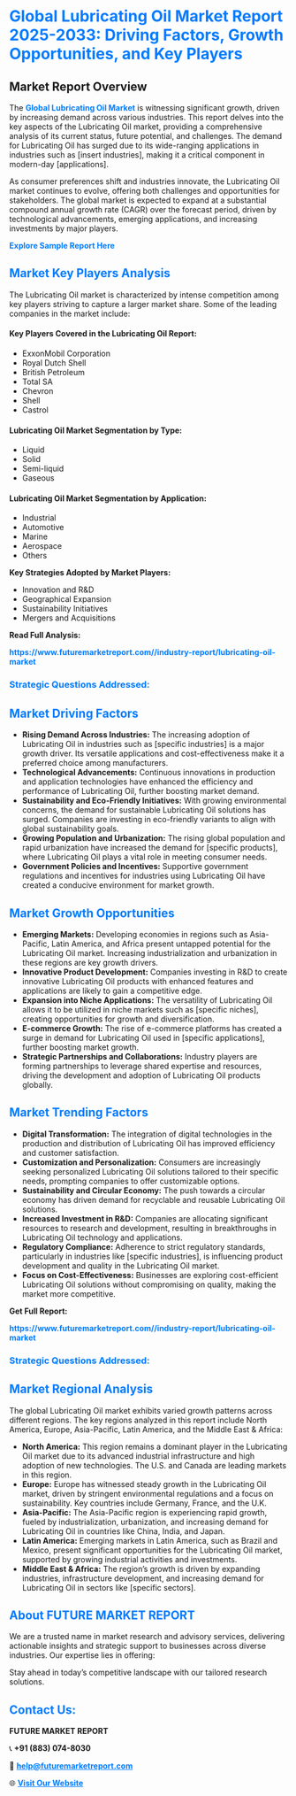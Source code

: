 <h1 style="color: #007BFF;">Global Lubricating Oil Market Report 2025-2033: Driving Factors, Growth Opportunities, and Key Players</h1>

<section id="overview">
<h2>Market Report Overview</h2>
<p>The <a href="https://www.futuremarketreport.com//industry-report/lubricating-oil-market" style="color: #007BFF; text-decoration: none;"><strong>Global Lubricating Oil Market</strong></a> is witnessing significant growth, driven by increasing demand across various industries. This report delves into the key aspects of the Lubricating Oil market, providing a comprehensive analysis of its current status, future potential, and challenges. The demand for Lubricating Oil has surged due to its wide-ranging applications in industries such as [insert industries], making it a critical component in modern-day [applications].</p>
<p>As consumer preferences shift and industries innovate, the Lubricating Oil market continues to evolve, offering both challenges and opportunities for stakeholders. The global market is expected to expand at a substantial compound annual growth rate (CAGR) over the forecast period, driven by technological advancements, emerging applications, and increasing investments by major players.</p>
</section>

<section id="overview">
<p><a href="https://www.futuremarketreport.com//request-sample/reportId=60621" style="color: #007BFF; text-decoration: none;"><strong>Explore Sample Report Here</strong></a></p>
</section>

<section id="key-players">
<h2 style="color: #007BFF;">Market Key Players Analysis</h2>
<p>The Lubricating Oil market is characterized by intense competition among key players striving to capture a larger market share. Some of the leading companies in the market include:</p>
<h4>Key Players Covered in the Lubricating Oil Report:</h4>
<ul><li>ExxonMobil Corporation</li><li>Royal Dutch Shell</li><li>British Petroleum</li><li>Total SA</li><li>Chevron</li><li>Shell</li><li>Castrol</li></ul>
<h4>Lubricating Oil Market Segmentation by Type:</h4>
<ul><li>Liquid</li><li>Solid</li><li>Semi-liquid</li><li>Gaseous</li></ul>

<h4>Lubricating Oil Market Segmentation by Application:</h4>
<ul><li>Industrial</li><li>Automotive</li><li>Marine</li><li>Aerospace</li><li>Others</li></ul>
<p><strong>Key Strategies Adopted by Market Players:</strong></p>
<ul>
<li>Innovation and R&D</li>
<li>Geographical Expansion</li>
<li>Sustainability Initiatives</li>
<li>Mergers and Acquisitions</li>
</ul>
</section>

<section>
<p><strong>Read Full Analysis: </strong></p><a href="https://www.futuremarketreport.com//industry-report/lubricating-oil-market" style="color: #007BFF; text-decoration: none;"><strong>https://www.futuremarketreport.com//industry-report/lubricating-oil-market</strong></a>
<h3 style="color: #007BFF;">Strategic Questions Addressed:</h3>
</section>

<section id="driving-factors">
<h2 style="color: #007BFF;">Market Driving Factors</h2>
<ul>
<li><strong>Rising Demand Across Industries:</strong> The increasing adoption of Lubricating Oil in industries such as [specific industries] is a major growth driver. Its versatile applications and cost-effectiveness make it a preferred choice among manufacturers.</li>
<li><strong>Technological Advancements:</strong> Continuous innovations in production and application technologies have enhanced the efficiency and performance of Lubricating Oil, further boosting market demand.</li>
<li><strong>Sustainability and Eco-Friendly Initiatives:</strong> With growing environmental concerns, the demand for sustainable Lubricating Oil solutions has surged. Companies are investing in eco-friendly variants to align with global sustainability goals.</li>
<li><strong>Growing Population and Urbanization:</strong> The rising global population and rapid urbanization have increased the demand for [specific products], where Lubricating Oil plays a vital role in meeting consumer needs.</li>
<li><strong>Government Policies and Incentives:</strong> Supportive government regulations and incentives for industries using Lubricating Oil have created a conducive environment for market growth.</li>
</ul>
</section>

<section id="growth-opportunities">
<h2 style="color: #007BFF;">Market Growth Opportunities</h2>
<ul>
<li><strong>Emerging Markets:</strong> Developing economies in regions such as Asia-Pacific, Latin America, and Africa present untapped potential for the Lubricating Oil market. Increasing industrialization and urbanization in these regions are key growth drivers.</li>
<li><strong>Innovative Product Development:</strong> Companies investing in R&D to create innovative Lubricating Oil products with enhanced features and applications are likely to gain a competitive edge.</li>
<li><strong>Expansion into Niche Applications:</strong> The versatility of Lubricating Oil allows it to be utilized in niche markets such as [specific niches], creating opportunities for growth and diversification.</li>
<li><strong>E-commerce Growth:</strong> The rise of e-commerce platforms has created a surge in demand for Lubricating Oil used in [specific applications], further boosting market growth.</li>
<li><strong>Strategic Partnerships and Collaborations:</strong> Industry players are forming partnerships to leverage shared expertise and resources, driving the development and adoption of Lubricating Oil products globally.</li>
</ul>
</section>

<section id="trending-factors">
<h2 style="color: #007BFF;">Market Trending Factors</h2>
<ul>
<li><strong>Digital Transformation:</strong> The integration of digital technologies in the production and distribution of Lubricating Oil has improved efficiency and customer satisfaction.</li>
<li><strong>Customization and Personalization:</strong> Consumers are increasingly seeking personalized Lubricating Oil solutions tailored to their specific needs, prompting companies to offer customizable options.</li>
<li><strong>Sustainability and Circular Economy:</strong> The push towards a circular economy has driven demand for recyclable and reusable Lubricating Oil solutions.</li>
<li><strong>Increased Investment in R&D:</strong> Companies are allocating significant resources to research and development, resulting in breakthroughs in Lubricating Oil technology and applications.</li>
<li><strong>Regulatory Compliance:</strong> Adherence to strict regulatory standards, particularly in industries like [specific industries], is influencing product development and quality in the Lubricating Oil market.</li>
<li><strong>Focus on Cost-Effectiveness:</strong> Businesses are exploring cost-efficient Lubricating Oil solutions without compromising on quality, making the market more competitive.</li>
</ul>
</section>

<section>
<p><strong>Get Full Report: </strong></p><a href="https://www.futuremarketreport.com//industry-report/lubricating-oil-market" style="color: #007BFF; text-decoration: none;"><strong>https://www.futuremarketreport.com//industry-report/lubricating-oil-market</strong></a>
<h3 style="color: #007BFF;">Strategic Questions Addressed:</h3>
</section>


<section id="regional-analysis">
<h2 style="color: #007BFF;">Market Regional Analysis</h2>
<p>The global Lubricating Oil market exhibits varied growth patterns across different regions. The key regions analyzed in this report include North America, Europe, Asia-Pacific, Latin America, and the Middle East & Africa:</p>
<ul>
<li><strong>North America:</strong> This region remains a dominant player in the Lubricating Oil market due to its advanced industrial infrastructure and high adoption of new technologies. The U.S. and Canada are leading markets in this region.</li>
<li><strong>Europe:</strong> Europe has witnessed steady growth in the Lubricating Oil market, driven by stringent environmental regulations and a focus on sustainability. Key countries include Germany, France, and the U.K.</li>
<li><strong>Asia-Pacific:</strong> The Asia-Pacific region is experiencing rapid growth, fueled by industrialization, urbanization, and increasing demand for Lubricating Oil in countries like China, India, and Japan.</li>
<li><strong>Latin America:</strong> Emerging markets in Latin America, such as Brazil and Mexico, present significant opportunities for the Lubricating Oil market, supported by growing industrial activities and investments.</li>
<li><strong>Middle East & Africa:</strong> The region’s growth is driven by expanding industries, infrastructure development, and increasing demand for Lubricating Oil in sectors like [specific sectors].</li>
</ul>
</section>

<footer>
<h2 style="color: #007BFF;">About FUTURE MARKET REPORT</h2>
<p>We are a trusted name in market research and advisory services, delivering actionable insights and strategic support to businesses across diverse industries. Our expertise lies in offering:</p>

<p>Stay ahead in today’s competitive landscape with our tailored research solutions.</p>

<h2 style="color: #007BFF;">Contact Us:</h2>
<p><strong>FUTURE MARKET REPORT</strong></p>
<p>📞 <strong>+91 (883) 074-8030</strong></p>
<p>📧 <strong><a href="mailto:help@futuremarketreport.com" style="color: #007BFF;">help@futuremarketreport.com</a></strong></p>
<p>🌐 <strong><a href="https://www.futuremarketreport.com/" style="color: #007BFF;">Visit Our Website</a></strong></p>
</footer>